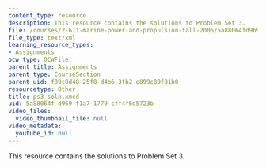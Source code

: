 ```yaml
---
content_type: resource
description: This resource contains the solutions to Problem Set 3.
file: /courses/2-611-marine-power-and-propulsion-fall-2006/5a88064fd969f1a71779cff4f6d5723b_ps3_soln.xmcd
file_type: text/xml
learning_resource_types:
- Assignments
ocw_type: OCWFile
parent_title: Assignments
parent_type: CourseSection
parent_uid: f09c8d48-25f8-d4b6-3fb2-e899c89f81b0
resourcetype: Other
title: ps3_soln.xmcd
uid: 5a88064f-d969-f1a7-1779-cff4f6d5723b
video_files:
  video_thumbnail_file: null
video_metadata:
  youtube_id: null
---
```

This resource contains the solutions to Problem Set 3.

